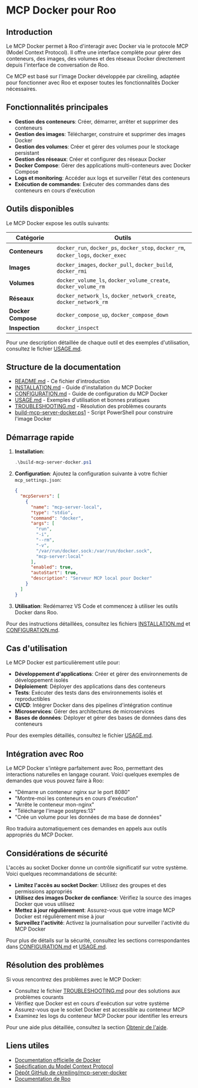 # MCP Docker pour Roo

<!-- START_SECTION: introduction -->
## Introduction

Le MCP Docker permet à Roo d'interagir avec Docker via le protocole MCP (Model Context Protocol). Il offre une interface complète pour gérer des conteneurs, des images, des volumes et des réseaux Docker directement depuis l'interface de conversation de Roo.

Ce MCP est basé sur l'image Docker développée par ckreiling, adaptée pour fonctionner avec Roo et exposer toutes les fonctionnalités Docker nécessaires.
<!-- END_SECTION: introduction -->

<!-- START_SECTION: features -->
## Fonctionnalités principales

- **Gestion des conteneurs**: Créer, démarrer, arrêter et supprimer des conteneurs
- **Gestion des images**: Télécharger, construire et supprimer des images Docker
- **Gestion des volumes**: Créer et gérer des volumes pour le stockage persistant
- **Gestion des réseaux**: Créer et configurer des réseaux Docker
- **Docker Compose**: Gérer des applications multi-conteneurs avec Docker Compose
- **Logs et monitoring**: Accéder aux logs et surveiller l'état des conteneurs
- **Exécution de commandes**: Exécuter des commandes dans des conteneurs en cours d'exécution
<!-- END_SECTION: features -->

<!-- START_SECTION: tools -->
## Outils disponibles

Le MCP Docker expose les outils suivants:

| Catégorie | Outils |
|-----------|--------|
| **Conteneurs** | `docker_run`, `docker_ps`, `docker_stop`, `docker_rm`, `docker_logs`, `docker_exec` |
| **Images** | `docker_images`, `docker_pull`, `docker_build`, `docker_rmi` |
| **Volumes** | `docker_volume_ls`, `docker_volume_create`, `docker_volume_rm` |
| **Réseaux** | `docker_network_ls`, `docker_network_create`, `docker_network_rm` |
| **Docker Compose** | `docker_compose_up`, `docker_compose_down` |
| **Inspection** | `docker_inspect` |

Pour une description détaillée de chaque outil et des exemples d'utilisation, consultez le fichier [USAGE.md](./USAGE.md).
<!-- END_SECTION: tools -->

<!-- START_SECTION: structure -->
## Structure de la documentation

- [README.md](./README.md) - Ce fichier d'introduction
- [INSTALLATION.md](./INSTALLATION.md) - Guide d'installation du MCP Docker
- [CONFIGURATION.md](./CONFIGURATION.md) - Guide de configuration du MCP Docker
- [USAGE.md](./USAGE.md) - Exemples d'utilisation et bonnes pratiques
- [TROUBLESHOOTING.md](./TROUBLESHOOTING.md) - Résolution des problèmes courants
- [build-mcp-server-docker.ps1](./build-mcp-server-docker.ps1) - Script PowerShell pour construire l'image Docker
<!-- END_SECTION: structure -->

<!-- START_SECTION: quick_start -->
## Démarrage rapide

1. **Installation**:
   ```powershell
   .\build-mcp-server-docker.ps1
   ```

2. **Configuration**:
   Ajoutez la configuration suivante à votre fichier `mcp_settings.json`:
   ```json
   {
     "mcpServers": [
       {
         "name": "mcp-server-local",
         "type": "stdio",
         "command": "docker",
         "args": [
           "run",
           "-i",
           "--rm",
           "-v",
           "/var/run/docker.sock:/var/run/docker.sock",
           "mcp-server:local"
         ],
         "enabled": true,
         "autoStart": true,
         "description": "Serveur MCP local pour Docker"
       }
     ]
   }
   ```

3. **Utilisation**:
   Redémarrez VS Code et commencez à utiliser les outils Docker dans Roo.

Pour des instructions détaillées, consultez les fichiers [INSTALLATION.md](./INSTALLATION.md) et [CONFIGURATION.md](./CONFIGURATION.md).
<!-- END_SECTION: quick_start -->

<!-- START_SECTION: use_cases -->
## Cas d'utilisation

Le MCP Docker est particulièrement utile pour:

- **Développement d'applications**: Créer et gérer des environnements de développement isolés
- **Déploiement**: Déployer des applications dans des conteneurs
- **Tests**: Exécuter des tests dans des environnements isolés et reproductibles
- **CI/CD**: Intégrer Docker dans des pipelines d'intégration continue
- **Microservices**: Gérer des architectures de microservices
- **Bases de données**: Déployer et gérer des bases de données dans des conteneurs

Pour des exemples détaillés, consultez le fichier [USAGE.md](./USAGE.md#cas-dutilisation).
<!-- END_SECTION: use_cases -->

<!-- START_SECTION: integration -->
## Intégration avec Roo

Le MCP Docker s'intègre parfaitement avec Roo, permettant des interactions naturelles en langage courant. Voici quelques exemples de demandes que vous pouvez faire à Roo:

- "Démarre un conteneur nginx sur le port 8080"
- "Montre-moi les conteneurs en cours d'exécution"
- "Arrête le conteneur mon-nginx"
- "Télécharge l'image postgres:13"
- "Crée un volume pour les données de ma base de données"

Roo traduira automatiquement ces demandes en appels aux outils appropriés du MCP Docker.
<!-- END_SECTION: integration -->

<!-- START_SECTION: security -->
## Considérations de sécurité

L'accès au socket Docker donne un contrôle significatif sur votre système. Voici quelques recommandations de sécurité:

- **Limitez l'accès au socket Docker**: Utilisez des groupes et des permissions appropriés
- **Utilisez des images Docker de confiance**: Vérifiez la source des images Docker que vous utilisez
- **Mettez à jour régulièrement**: Assurez-vous que votre image MCP Docker est régulièrement mise à jour
- **Surveillez l'activité**: Activez la journalisation pour surveiller l'activité du MCP Docker

Pour plus de détails sur la sécurité, consultez les sections correspondantes dans [CONFIGURATION.md](./CONFIGURATION.md#considérations-de-sécurité) et [USAGE.md](./USAGE.md#considérations-de-sécurité).
<!-- END_SECTION: security -->

<!-- START_SECTION: troubleshooting -->
## Résolution des problèmes

Si vous rencontrez des problèmes avec le MCP Docker:

- Consultez le fichier [TROUBLESHOOTING.md](./TROUBLESHOOTING.md) pour des solutions aux problèmes courants
- Vérifiez que Docker est en cours d'exécution sur votre système
- Assurez-vous que le socket Docker est accessible au conteneur MCP
- Examinez les logs du conteneur MCP Docker pour identifier les erreurs

Pour une aide plus détaillée, consultez la section [Obtenir de l'aide](./TROUBLESHOOTING.md#obtenir-de-laide).
<!-- END_SECTION: troubleshooting -->

<!-- START_SECTION: links -->
## Liens utiles

- [Documentation officielle de Docker](https://docs.docker.com/)
- [Spécification du Model Context Protocol](https://github.com/modelcontextprotocol/mcp)
- [Dépôt GitHub de ckreiling/mcp-server-docker](https://github.com/ckreiling/mcp-server-docker)
- [Documentation de Roo](https://docs.roo.ai)
<!-- END_SECTION: links -->